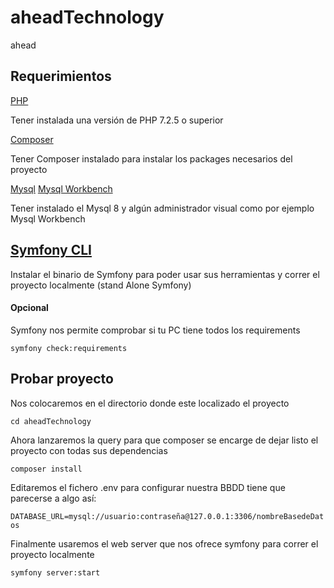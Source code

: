 # aheadTechnology
ahead

## Requerimientos
 [PHP](https://www.php.net/downloads.php)<p> Tener instalada una versión de PHP 7.2.5 o superior <br></p>
 [Composer](https://getcomposer.org/download/)<p> Tener Composer instalado para instalar los packages necesarios del proyecto<br></p>
 [Mysql](https://dev.mysql.com/doc/refman/8.0/en/installing.html) [Mysql Workbench](https://dev.mysql.com/downloads/workbench/)<p> Tener instalado el Mysql 8 y algún administrador visual como por ejemplo Mysql Workbench</p>

## [Symfony CLI](https://symfony.com/download)
<p>Instalar el binario de Symfony para poder usar sus herramientas y correr el proyecto localmente (stand Alone Symfony)
</p>

#### Opcional
<p>Symfony nos permite comprobar si tu PC tiene todos los requirements<br></p>
<code>symfony check:requirements</code>



## Probar proyecto
<p>Nos colocaremos en el directorio donde este localizado el proyecto</p>
<code>cd aheadTechnology</code><br>
<p>Ahora lanzaremos la query para que composer se encarge de dejar listo el proyecto con todas sus dependencias</p>
<code>composer install</code><br>
<p>Editaremos el fichero .env para configurar nuestra BBDD tiene que parecerse a algo así:</p>
<code>DATABASE_URL=mysql://usuario:contraseña@127.0.0.1:3306/nombreBasedeDatos</code><br>
<p>Finalmente usaremos el web server que nos ofrece symfony para correr el proyecto localmente</p>
<code>symfony server:start</code><br>
